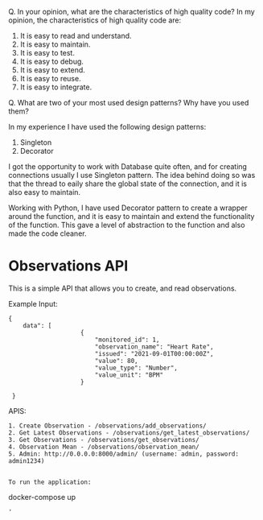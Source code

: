 Q. In your opinion, what are the characteristics of high quality code? In my opinion, the characteristics of high
quality code are:

1. It is easy to read and understand.
2. It is easy to maintain.
3. It is easy to test.
4. It is easy to debug.
5. It is easy to extend.
6. It is easy to reuse.
7. It is easy to integrate.

Q. What are two of your most used design patterns? Why have you used them?

In my experience I have used the following design patterns:

1. Singleton
2. Decorator

I got the opportunity to work with Database quite often, and for creating connections usually I use Singleton pattern.
The idea behind doing so was that the thread to eaily share the global state of the connection, and it is also easy to
maintain.

Working with Python, I have used Decorator pattern to create a wrapper around the function, and it is easy to maintain
and extend the functionality of the function. This gave a level of abstraction to the function and also made the code
cleaner.

# Observations API

This is a simple API that allows you to create, and read observations.

Example Input:

```
{
    data": [
                    {
                        "monitored_id": 1,
                        "observation_name": "Heart Rate",
                        "issued": "2021-09-01T00:00:00Z",
                        "value": 80,
                        "value_type": "Number",
                        "value_unit": "BPM"
                    }
            
 }
```

APIS:

```
1. Create Observation - /observations/add_observations/
2. Get Latest Observations - /observations/get_latest_observations/
3. Get Observations - /observations/get_observations/
4. Observation Mean - /observations/observation_mean/
5. Admin: http://0.0.0.0:8000/admin/ (username: admin, password: admin1234)
```

```

To run the application:

```
docker-compose up
```
'
